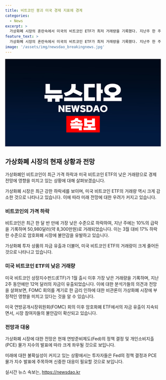 ```yaml
---
title: 비트코인 붕괴 미국 경제 지표에 경계
categories:
  - News
excerpt: >
  가상화폐 시장의 혼란속에서 미국의 비트코인 ETF가 최저 거래량을 기록했다. 지난주 한 주간에는 10%의 급락을 보였으며, 이는 미국 연방공개시장위원회(FOMC)의 금리 인하에 대한 비관론이 영향을 끼쳤다는 분석이 나왔다. 이에 대한 시장의 경계감이 커지고 있으며, 향후 금리 인하 여부에 따라 비트코인의 안정이 달라질 것으로 전망된다. 5월 개인소비지출 물가 지수 발표를 대기하며 시장은 더욱 불안해지고 있는 상황이다.
feature_text: >
  가상화폐 시장의 혼란속에서 미국의 비트코인 ETF가 최저 거래량을 기록했다. 지난주 한 주간에는 10%의 급락을 보였으며, 이는 미국 연방공개시장위원회(FOMC)의 금리 인하에 대한 비관론이 영향을 끼쳤다는 분석이 나왔다. 이에 대한 시장의 경계감이 커지고 있으며, 향후 금리 인하 여부에 따라 비트코인의 안정이 달라질 것으로 전망된다. 5월 개인소비지출 물가 지수 발표를 대기하며 시장은 더욱 불안해지고 있는 상황이다.
image: '/assets/img/newsdao_breakingnews.jpg'
---
```


<p><img src="/assets/img/newsdao_breakingnews.jpg" alt="koreaapp 속보" /></p>

<h2 data-ke-size="size26">가상화폐 시장의 현재 상황과 전망</h2>

<p>가상화폐인 비트코인이 최근 가격 하락과 미국 비트코인 ETF의 낮은 거래량으로 경제 전망에 영향을 미치고 있는 상황에 대해 살펴보겠습니다.</p>

<p data-ke-size="size16">가상화폐 시장은 최근 강한 하락세를 보이며, 미국 비트코인 ETF의 거래량 역시 크게 감소한 것으로 나타나고 있습니다. 이에 따라 미래 전망에 대한 우려가 커지고 있습니다.</p>

<h3>비트코인의 가격 하락</h3>

<p>비트코인은 최근 한 달 반 만에 가장 낮은 수준으로 하락하여, 지난 주에는 10%의 급락을 기록하며 50,980달러(약 8,300만원)로 거래되었습니다. 이는 3월 대비 17% 하락한 수준으로 암호화폐 시장에 불안감을 유발하고 있습니다.</p>

<p data-ke-size="size16">가상화폐 투자 상품의 자금 유출과 더불어, 미국 비트코인 ETF의 거래량이 크게 줄어든 것으로 나타나고 있습니다.</p>

<h3>미국 비트코인 ETF의 낮은 거래량</h3>

<p>미국 비트코인 상장지수펀드(ETF)가 1월 출시 이후 가장 낮은 거래량을 기록하며, 지난 2주 동안에만 12억 달러의 자금이 유출되었습니다. 이에 대한 분석가들의 의견과 전망을 살펴보면, FOMC 회의를 계기로 한 금리 인하에 대한 비관론이 가상화폐 시장에 부정적인 영향을 미치고 있다는 것을 알 수 있습니다.</p>

<p data-ke-size="size16">미국 연방공개시장위원회(FOMC) 회의 이후 암호화폐 ETF에서의 자금 유출이 지속되면서, 시장 참여자들의 불안감이 확산되고 있습니다.</p>

<h3>전망과 대응</h3>

<p>가상화폐 시장에 대한 전망은 현재 연방준비제도(Fed)의 정책 결정 및 개인소비지출(PCE) 물가 지수의 발표에 따라 크게 좌우될 것으로 보입니다.</p>

<p data-ke-size="size16">미래에 대한 불확실성이 커지고 있는 상황에서는 투자자들은 Fed의 정책 결정과 PCE 물가 지수 발표에 주목하며 신중한 대응이 필요할 것으로 보입니다.</p>
실시간 뉴스 속보는, <a href="https://newsdao.kr" rel="dofollow">https://newsdao.kr</a>



